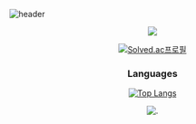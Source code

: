 
![header](https://capsule-render.vercel.app/api?type=waving&color=auto&height=300&section=header&text=KwonBo%20Github&fontSize=90)
<div align="center">
<a href="https://0heavensbee.tistory.com/" target="_blank"><img src="https://img.shields.io/badge/Tistory-535D6C?style=flat-square&logo=Tistory&logoColor=white"/></a>

[![Solved.ac프로필](http://mazassumnida.wtf/api/v2/generate_badge?boj=KwonBo)](https://solved.ac/0heavensbee)

  <h3> Languages </h3>
  
[![Top Langs](https://github-readme-stats.vercel.app/api/top-langs/?username=Heavensbee&langs_count=8)](https://github.com/Heavensbee/github-readme-stats)

![.](https://github-readme-stats.vercel.app/api?username=KwonBo&show_icons=true&theme=graywhite)
</div>
